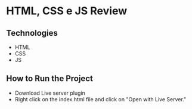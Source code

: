 #  HTML, CSS e JS  Review

## Technologies

- HTML
- CSS
- JS

## How to Run the Project


- Download Live server plugin
- Right click on the index.html file and click on "Open with Live Server."


